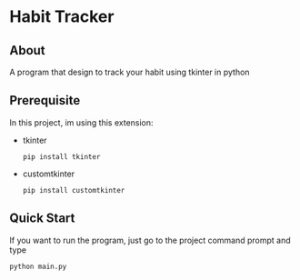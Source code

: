 # Habit Tracker

## About
A program that design to track your habit using tkinter in python

## Prerequisite
In this project, im using this extension:
- tkinter
    ```
    pip install tkinter
    ```
- customtkinter
    ```
    pip install customtkinter
    ```

## Quick Start
If you want to run the program, just go to the project command prompt and type
```
python main.py
```
